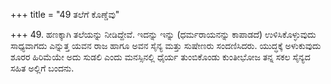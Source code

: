 +++
title = "49 ತಲೆಗೆ ಕೊಣ್ಡೆವು"

+++
49. ಹಣಕ್ಕಾಗಿ ತಲೆಯನ್ನು ನೀಡಿದ್ದೇವೆ. ಇದನ್ನು ಇನ್ನು (ಧರ್ಮರಾಯನನ್ನು ಕಾಪಾಡದೆ) ಉಳಿಸಿಕೊಳ್ಳುವುದು ಸಾಧ್ಯವಾಗದು ಎನ್ನುತ್ತ  ಯವನ ರಾಜ ಹಾಗೂ ಅವನ ಸೈನ್ಯ ಮತ್ತು ಸುಷೇಣರು ಸಂದಣಿಸಿದರು. ಯುದ್ಧಕ್ಕೆ ಅಳುಕುವುದು ಶೂರರ  ಹಿರಿಮೆಯೇ ಅದು ಸುಡಲಿ ಎಂದು ಮನಸ್ಸಿನಲ್ಲಿ ಧೈರ್ಯ ತುಂಬಿಕೊಂಡು ಕುಂತೀಭೋಜ ತನ್ನ ಸಕಲ ಸೈನ್ಯದ ಸಹಿತ ಅಲ್ಲಿಗೆ ಬಂದನು.